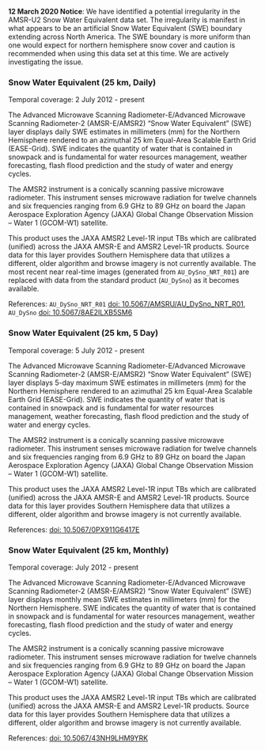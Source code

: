 **12 March 2020 Notice**: We have identified a potential irregularity in the AMSR-U2 Snow Water Equivalent data set. The irregularity is manifest in what appears to be an artificial Snow Water Equivalent (SWE) boundary extending across North America. The SWE boundary is more uniform than one would expect for northern hemisphere snow cover and caution is recommended when using this data set at this time. We are actively investigating the issue.

### Snow Water Equivalent (25 km, Daily)
Temporal coverage: 2 July 2012 - present

The Advanced Microwave Scanning Radiometer-E/Advanced Microwave Scanning Radiometer-2 (AMSR-E/AMSR2) “Snow Water Equivalent” (SWE) layer displays daily SWE estimates in millimeters (mm) for the Northern Hemisphere rendered to an azimuthal 25 km Equal-Area Scalable Earth Grid (EASE-Grid). SWE indicates the quantity of water that is contained in snowpack and is fundamental for water resources management, weather forecasting, flash flood prediction and the study of water and energy cycles.

The AMSR2 instrument is a conically scanning passive microwave radiometer. This instrument senses microwave radiation for twelve channels and six frequencies ranging from 6.9 GHz to 89 GHz on board the Japan Aerospace Exploration Agency (JAXA) Global Change Observation Mission – Water 1 (GCOM-W1) satellite.

This product uses the JAXA AMSR2 Level-1R input TBs which are calibrated (unified) across the JAXA AMSR-E and AMSR2 Level-1R products. Source data for this layer provides Southern Hemisphere data that utilizes a different, older algorithm and browse imagery is not currently available. The most recent near real-time images (generated from `AU_DySno_NRT_R01`) are replaced with data from the standard product (`AU_DySno`) as it becomes available.

References: `AU_DySno_NRT_R01` [doi: 10.5067/AMSRU/AU\_DySno\_NRT_R01](https://doi.org/10.5067/AMSRU/AU_DySno_NRT_R01), `AU_DySno` [doi: 10.5067/8AE2ILXB5SM6](https://doi.org/10.5067/8AE2ILXB5SM6)

### Snow Water Equivalent (25 km, 5 Day)
Temporal coverage: 5 July 2012 - present

The Advanced Microwave Scanning Radiometer-E/Advanced Microwave Scanning Radiometer-2 (AMSR-E/AMSR2) “Snow Water Equivalent” (SWE) layer displays 5-day maximum SWE estimates in millimeters (mm) for the Northern Hemisphere rendered to an azimuthal 25 km Equal-Area Scalable Earth Grid (EASE-Grid). SWE indicates the quantity of water that is contained in snowpack and is fundamental for water resources management, weather forecasting, flash flood prediction and the study of water and energy cycles.

The AMSR2 instrument is a conically scanning passive microwave radiometer. This instrument senses microwave radiation for twelve channels and six frequencies ranging from 6.9 GHz to 89 GHz on board the Japan Aerospace Exploration Agency (JAXA) Global Change Observation Mission – Water 1 (GCOM-W1) satellite.

This product uses the JAXA AMSR2 Level-1R input TBs which are calibrated (unified) across the JAXA AMSR-E and AMSR2 Level-1R products. Source data for this layer provides Southern Hemisphere data that utilizes a different, older algorithm and browse imagery is not currently available.

References: [doi: 10.5067/0PX911G6417E](https://doi.org/10.5067/0PX911G6417E)

### Snow Water Equivalent (25 km, Monthly)
Temporal coverage: July 2012 - present

The Advanced Microwave Scanning Radiometer-E/Advanced Microwave Scanning Radiometer-2 (AMSR-E/AMSR2) “Snow Water Equivalent” (SWE) layer displays monthly mean SWE estimates in millimeters (mm) for the Northern Hemisphere. SWE indicates the quantity of water that is contained in snowpack and is fundamental for water resources management, weather forecasting, flash flood prediction and the study of water and energy cycles.

The AMSR2 instrument is a conically scanning passive microwave radiometer. This instrument senses microwave radiation for twelve channels and six frequencies ranging from 6.9 GHz to 89 GHz on board the Japan Aerospace Exploration Agency (JAXA) Global Change Observation Mission – Water 1 (GCOM-W1) satellite.

This product uses the JAXA AMSR2 Level-1R input TBs which are calibrated (unified) across the JAXA AMSR-E and AMSR2 Level-1R products. Source data for this layer provides Southern Hemisphere data that utilizes a different, older algorithm and browse imagery is not currently available.

References: [doi: 10.5067/43NH9LHM9YRK](https://doi.org/10.5067/43NH9LHM9YRK)
